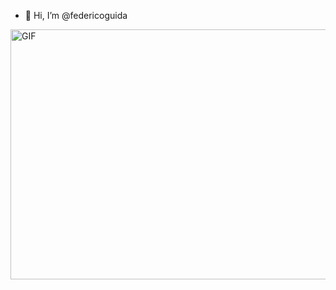 - 👋 Hi, I’m @federicoguida
<img align="right" alt="GIF" src="https://github.com/federicoguida/federicoguida/blob/5f819bbf458908b6b01aa59c3eb956dcc8df5e68/working.gif?raw=true" width="600" height="400" />
